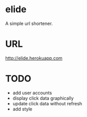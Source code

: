 elide
=====

A simple url shortener.

URL
===
http://elide.herokuapp.com

TODO
====
* add user accounts
* display click data graphically
* update click data without refresh
* add style
